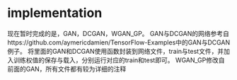# implementation
现在暂时完成的是，GAN，DCGAN，WGAN_GP。
GAN与DCGAN的网络参考自https://github.com/aymericdamien/TensorFlow-Examples中的GAN与DCGAN例子。 
将里面的GAN和DCGAN使用函数封装到网络文件，train与test文件，并加入训练权值的保存与载入，分别运行对应的train和test即可。
WGAN_GP修改自前面的GAN，所有文件都有较为详细的注释
